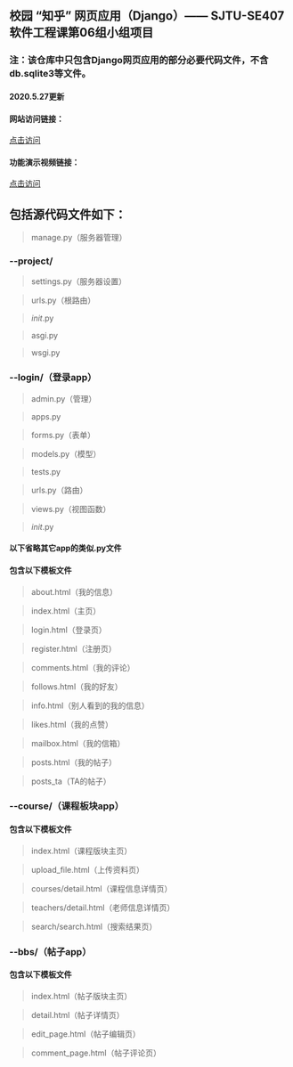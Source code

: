 ## 校园 “知乎” 网页应用（Django）—— SJTU-SE407软件工程课第06组小组项目

### 注：该仓库中只包含Django网页应用的部分必要代码文件，不含db.sqlite3等文件。

#### 2020.5.27更新

#### 网站访问链接：

[点击访问](http://175.24.50.200:8000/)

#### 功能演示视频链接：

[点击访问](https://www.bilibili.com/video/BV15Q4y1P7B8/)

## 包括源代码文件如下：

> manage.py（服务器管理）


### --project/

> settings.py（服务器设置）

> urls.py（根路由）

> _init_.py

> asgi.py

> wsgi.py


### --login/（登录app）
> admin.py（管理）

> apps.py

> forms.py（表单）

> models.py（模型）

> tests.py

> urls.py（路由）

> views.py（视图函数）

>_init_.py

#### 以下省略其它app的类似.py文件

#### 包含以下模板文件
> about.html（我的信息）

> index.html（主页）

> login.html（登录页）

> register.html（注册页）

> comments.html（我的评论）

> follows.html（我的好友）

> info.html（别人看到的我的信息）

> likes.html（我的点赞）

> mailbox.html（我的信箱）

> posts.html（我的帖子）

> posts_ta（TA的帖子）

### --course/（课程板块app）

#### 包含以下模板文件

> index.html（课程版块主页）

> upload_file.html（上传资料页）

> courses/detail.html（课程信息详情页）

> teachers/detail.html（老师信息详情页）

> search/search.html（搜索结果页）

### --bbs/（帖子app）

#### 包含以下模板文件

> index.html（帖子版块主页）

> detail.html（帖子详情页）

> edit_page.html（帖子编辑页）

> comment_page.html（帖子评论页）
